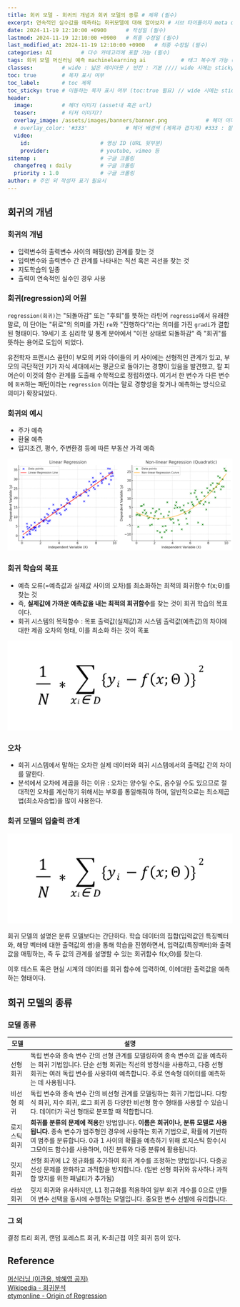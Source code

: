 ```yaml
---
title: 회귀 모델 - 회귀의 개념과 회귀 모델의 종류 # 제목 (필수)
excerpt: 연속적인 실수값을 예측하는 회귀모델에 대해 알아보자 # 서브 타이틀이자 meta description (필수)
date: 2024-11-19 12:10:00 +0900      # 작성일 (필수)
lastmod: 2024-11-19 12:10:00 +0900   # 최종 수정일 (필수)
last_modified_at: 2024-11-19 12:10:00 +0900   # 최종 수정일 (필수)
categories: AI         # 다수 카테고리에 포함 가능 (필수)
tags: 회귀 모델 머신러닝 예측 machinelearning ai           # 태그 복수개 가능 (필수)
classes:         # wide : 넓은 레이아웃 / 빈칸 : 기본 //// wide 시에는 sticky toc 불가
toc: true        # 목차 표시 여부
toc_label:       # toc 제목
toc_sticky: true # 이동하는 목차 표시 여부 (toc:true 필요) // wide 시에는 sticky toc 불가
header: 
  image:         # 헤더 이미지 (asset내 혹은 url)
  teaser:        # 티저 이미지??
  overlay_image: /assets/images/banners/banner.png            # 헤더 이미지 (제목과 겹치게)
  # overlay_color: '#333'            # 헤더 배경색 (제목과 겹치게) #333 : 짙은 회색 (필수)
  video:
    id:                      # 영상 ID (URL 뒷부분)
    provider:                # youtube, vimeo 등
sitemap :                    # 구글 크롤링
  changefreq : daily         # 구글 크롤링
  priority : 1.0             # 구글 크롤링
author: # 주인 외 작성자 표기 필요시
---
```

<!--postNo: 20241119_001-->

## 회귀의 개념  

### 회귀의 개념  

- 입력변수와 출력변수 사이의 매핑(쌍) 관계를 찾는 것  
- 입력변수와 출력변수 간 관계를 나타내는 직선 혹은 곡선을 찾는 것  
- 지도학습의 일종  
- 출력이 연속적인 실수인 경우 사용  

### 회귀(regression)의 어원  

`regression(회귀)`는 "되돌아감" 또는 "후퇴"를 뜻하는 라틴어 `regressio`에서 유래한 말로, 이 단어는 "뒤로"의 의미를 가진 `re`와 "진행하다"라는 의미를 가진 `gradi`가 결합된 형태이다. 19세기 초 심리학 및 통계 분야에서 "이전 상태로 되돌하감" 즉 "회귀"를 뜻하는 용어로 도입이 되었다.  

유전학자 프랜시스 골턴이 부모의 키와 아이들의 키 사이에는 선형적인 관계가 있고, 부모의 극단적인 키가 자식 세대에서는 평균으로 돌아가는 경향이 있음을 발견했고, 칼 피어슨이 이것의 함수 관계를 도출해 수학적으로 정립하였다. 여기서 한 변수가 다른 변수에 `회귀`하는 패턴이라는 `regression` 이라는 말로 경향성을 찾거나 예측하는 방식으로 의미가 확장되었다.  

### 회귀의 예시  

- 주가 예측  
- 환율 예측  
- 입지조건, 평수, 주변환경 등에 따른 부동산 가격 예측  

![](/assets/images/20241119_001_001.png)

### 회귀 학습의 목표  

- 예측 오류(=예측값과 실제값 사이의 오차)를 최소화하는 최적의 회귀함수 f(x;Θ)를 찾는 것  
- 즉, **실제값에 가까운 예측값을 내는 최적의 회귀함수**를 찾는 것이 회귀 학습의 목표이다.  
- 회귀 시스템의 목적함수 : 목표 출력값(실제값)과 시스템 출력값(예측값)의 차이에 대한 제곱 오차의 형태, 이를 최소화 하는 것이 목표  

![](/assets/images/20241119_001_002.png)

### 오차  

- 회귀 시스템에서 말하는 오차란 실제 데이터와 회귀 시스템에서의 출력값 간의 차이를 말한다.  
- 분석에서 오차에 제곱을 하는 이유 : 오차는 양수일 수도, 음수일 수도 있으므로 절대적인 오차를 계산하기 위해서는 부호를 통일해줘야 하며, 일반적으로는 최소제곱법(최소자승법)을 많이 사용한다.  

### 회귀 모델의 입출력 관계

![](/assets/images/20241119_001_002.png)

회귀 모델의 설명은 분류 모델보다는 간단하다. 학습 데이터의 집합(입력값인 특징벡터와, 해당 벡터에 대한 출력값의 쌍)을 통해 학습을 진행하면서, 입력값(특징벡터)와 출력값을 매핑하는, 즉 두 값의 관계를 설명할 수 있는 회귀함수 f(x;Θ)를 찾는다.  

이후 테스트 혹은 현실 시계의 데이터를 회귀 함수에 입력하여, 이에대한 출력값을 예측하는 형태이다.  


## 회귀 모델의 종류  

### 모델 종류  

|모델|설명|
|---|---|
|선형 회귀|독립 변수와 종속 변수 간의 선형 관계를 모델링하여 종속 변수의 값을 예측하는 회귀 기법입니다. 단순 선형 회귀는 직선의 방정식을 사용하고, 다중 선형 회귀는 여러 독립 변수를 사용하여 예측합니다. 주로 연속형 데이터를 예측하는 데 사용됩니다.|
|비선형 회귀|독립 변수와 종속 변수 간의 비선형 관계를 모델링하는 회귀 기법입니다. 다항식 회귀, 지수 회귀, 로그 회귀 등 다양한 비선형 함수 형태를 사용할 수 있습니다. 데이터가 곡선 형태로 분포할 때 적합합니다.|
|로지스틱 회귀|**회귀를 분류의 문제에 적용**한 방법입니다. **이름은 회귀이나, 분류 모델로 사용됩니다.** 종속 변수가 범주형인 경우에 사용하는 회귀 기법으로, 확률에 기반하여 범주를 분류합니다. 0과 1 사이의 확률을 예측하기 위해 로지스틱 함수(시그모이드 함수)를 사용하며, 이진 분류와 다중 분류에 활용됩니다.|
|릿지 회귀|선형 회귀에 L2 정규화를 추가하여 회귀 계수를 조정하는 방법입니다. 다중공선성 문제를 완화하고 과적합을 방지합니다. (일반 선형 회귀와 유사하나 과적합 방지를 위한 패널티가 추가됨)|
|라쏘 회귀|릿지 회귀와 유사하지만, L1 정규화를 적용하여 일부 회귀 계수를 0으로 만들어 변수 선택을 동시에 수행하는 모델입니다. 중요한 변수 선별에 유리합니다.|

### 그 외  

결정 트리 회귀, 랜덤 포레스트 회귀, K-최근접 이웃 회귀 등이 있다.  


## Reference  

[머신러닝 (이관용, 박혜영 공저)](https://search.shopping.naver.com/book/catalog/33751852618?cat_id=50005558&frm=PBOKPRO&query=머신러닝+이관용&NaPm=ct%3Dm3hfzyhc%7Cci%3D228c56736e9b189c35b08cbd8c5ddb7f9e67e63e%7Ctr%3Dboknx%7Csn%3D95694%7Chk%3D8bfde20797c97955dc000ea62799753a0da42a06)  
[Wikipedia - 회귀분석](https://ko.wikipedia.org/wiki/%ED%9A%8C%EA%B7%80_%EB%B6%84%EC%84%9D)  
[etymonline - Origin of Regression](https://www.etymonline.com/kr/word/regression)  